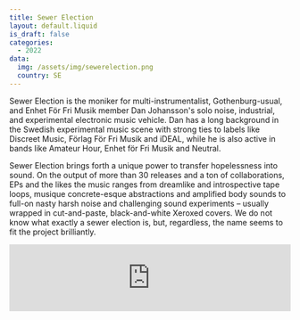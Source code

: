 ```yaml
---
title: Sewer Election
layout: default.liquid
is_draft: false
categories:
  - 2022
data:
  img: /assets/img/sewerelection.png
  country: SE
---
```


<p>Sewer Election is the moniker for multi-instrumentalist, Gothenburg-usual, and Enhet För Fri Musik member Dan Johansson's solo noise, industrial, and experimental electronic music vehicle. Dan has a long background in the Swedish experimental music scene with strong ties to labels like Discreet Music, Förlag För Fri Musik and iDEAL, while he is also active in bands like Amateur Hour,  Enhet för Fri Musik and Neutral.</p>

<p>
Sewer Election brings forth a unique power to transfer hopelessness into sound. On the output of more than 30 releases and a ton of collaborations, EPs and the likes the music ranges from dreamlike and introspective tape loops, musique concrete-esque abstractions and amplified body sounds to full-on nasty harsh noise and challenging sound experiments – usually wrapped in cut-and-paste, black-and-white Xeroxed covers. We do not know what exactly a sewer election is, but, regardless, the name seems to fit the project brilliantly. 
</p>

<iframe style="border: 0; width: 100%; height: 120px;" src="https://bandcamp.com/EmbeddedPlayer/album=2227342422/size=large/bgcol=ffffff/linkcol=0687f5/tracklist=false/artwork=small/transparent=true/" seamless><a href="https://idealrecordings.bandcamp.com/album/horse-utopie">HORSE UTOPIE by SEWER ELECTION</a></iframe>
